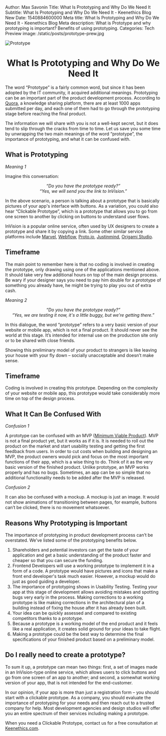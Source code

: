 Author: Max Savonin
Title: What Is Prototyping and Why Do We Need It
Subtitle: What Is Prototyping and Why Do We Need It - Keenethics Blog
New Date: 1540884600000
Meta title: What Is Prototyping and Why Do We Need It - Keenethics Blog
Meta description: What is Prototype and why prototyping is important? Benefits of using prototyping.
Categories: Tech
Preview image: /static/posts/prototype-prew.jpg

![Prototype](/static/posts/prototype.jpg)

<h1 style="text-align: center;">What Is Prototyping and Why Do We Need It</h1>

<p>The word “Prototype” is a fairly common word, but since it has been adopted by the IT community, it acquired additional meanings. Prototyping can be an important part of the product development process. According to <a href="//www.quora.com/How-many-apps-are-submitted-to-Apples-App-Store-on-an-average-day" target="_blank" rel="noopener noreferrer nofollow">Quora</a>, a knowledge sharing platform, there are at least 1000 apps submitted per day, and each one of them had to go through the prototyping stage before reaching the final product.</p>

The information we will share with you is not a well-kept secret, but it does tend to slip through the cracks from time to time. Let us save you some time by unwrapping the two main meanings of the word “prototype”, the importance of prototyping, and what it can be confused with.

## What is Prototyping

*Meaning 1*

Imagine this conversation:

<p style="font-style: italic; text-align: center;">
   “Do you have the prototype ready?”</br>
   “Yes, we will send you the link to InVision.”
</p>

In the above scenario, a person is talking about a prototype that is basically pictures of your app's interface with buttons. As a variation, you could also hear “Clickable Prototype”, which is a prototype that allows you to go from one screen to another by clicking on buttons to understand user flows.

<p>
   InVision is a popular online service, often used by UX designers to create a prototype and share it by copying a link. Some other similar service platforms include
   <a href="//marvelapp.com/" target="_blank" rel="noreferrer noopener nofollow">Marvel</a>,
   <a href="//webflow.com/" target="_blank" rel="noreferrer noopener nofollow">Webflow</a>,
   <a href="//proto.io/" target="_blank" rel="noreferrer noopener nofollow">Proto.io</a>,
   <a href="//www.justinmind.com/" target="_blank" rel="noreferrer noopener nofollow">Justinmind</a>,
   <a href="//origami.design/" target="_blank" rel="noreferrer noopener nofollow">Origami Studio</a>.
</p>

## Timeframe

The main point to remember here is that no coding is involved in creating the prototype, only drawing using one of the applications mentioned above. It should take very few additional hours on top of the main design process. Be wary if your designer says you need to pay him double for a prototype of something you already have, he might be trying to play you out of extra cash.

*Meaning 2*
<p style="font-style: italic; text-align: center;">
   “Do you have the prototype ready?”</br>
   “Yes, we are testing it now, it's a little buggy, but we're getting there.”
</p>

In this dialogue, the word “prototype” refers to a very basic version of your website or mobile app, which is not a final product. It should never see the world at this stage. It’s intended for internal use on the production site only or to be shared with close friends.

Showing this preliminary model of your product to strangers is like leaving your house with your fly down – socially unacceptable and doesn’t make sense.

## Timeframe

Coding is involved in creating this prototype. Depending on the complexity of your website or mobile app, this prototype would take considerably more time on top of the design process.

## What It Can Be Confused With

*Confusion 1*

A prototype can be confused with an MVP ([Minimum Viable Product](/approach-minimum-viable-product)). MVP is not a final product yet, but it works as if it is. It is needed to roll out the product on the market and start usability testing and getting the first feedback from users. In order to cut costs when building and designing an MVP, the product owners would pick and focus on the most important functions of their app, which is a wise thing to do. Think of it as the very basic version of the finished product. Unlike prototype, an MVP works properly and has no bugs. Sometimes, an app can be so simple that no additional functionality needs to be added after the MVP is released.

*Confusion 2*

It can also be confused with a mockup. A mockup is just an image. It would not show animations of transitioning between pages, for example, buttons can’t be clicked, there is no movement whatsoever.

## Reasons Why Prototyping is Important

The importance of prototyping in product development process can’t be overstated. We’ve listed some of the prototyping benefits below.

1. Shareholders and potential investors can get the taste of your application and get a basic understanding of the product faster and cheaper so that you can secure the funding.
2. Frontend Developers will use a working prototype to implement it in a form of a code. A prototype would have pictures and icons that make a front end developer's task much easier. However, a mockup would do just as good guiding a developer.
3. The importance of prototyping shows in Usability Testing. Testing your app at this stage of development allows avoiding mistakes and spotting bugs very early in the process. Making corrections to a working prototype is like making corrections in the architectural plan of a building instead of fixing the house after it has already been built.
4. Your idea can be quickly assessed and compared to existing competitors thanks to a prototype.
5. Because a prototype is a working model of the end product and it feels like a real application, it creates solid ground for your ideas to take flight.
6. Making a prototype could be the best way to determine the final specifications of your finished product based on a preliminary model.

## Do I really need to create a prototype?

To sum it up, a prototype can mean  two things: first, a set of images made in an InVision-type online service, which allows users to click buttons and go from one screen of an app to another; and second, a somewhat working version of your app, that is not intended for the end-customer.

In our opinion, if your app is more than just a registration form – you should start with a clickable prototype. As a company, you should evaluate the importance of prototyping for your needs and then reach out to a trusted company for help. Most development agencies and design studios will offer you an entire spectrum of their services including making a prototype.

<p>
   When you need a Clickable Prototype, contact us for a free consultation at <a href="/" target="_blank" rel="noreferrer noopener">Keenethics.com</a>.
</p>
